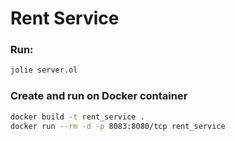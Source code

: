 # Rent Service

### Run:
```sh
jolie server.ol
```

### Create and run on Docker container
```sh
docker build -t rent_service .
docker run --rm -d -p 8083:8080/tcp rent_service
```
